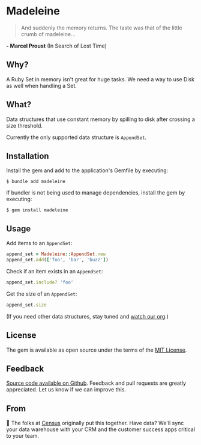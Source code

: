 # Madeleine
> And suddenly the memory returns. The taste was
that of the little crumb of madeleine...

**- Marcel Proust** (In Search of Lost Time)

## Why?

A Ruby Set in memory isn't great for huge tasks. We need a way to use Disk as well when handling a Set.

## What?

Data structures that use constant memory by spilling to disk after crossing a size threshold.

Currently the only supported data structure is `AppendSet`.

## Installation

Install the gem and add to the application's Gemfile by executing:

    $ bundle add madeleine

If bundler is not being used to manage dependencies, install the gem by executing:

    $ gem install madeleine

## Usage
Add items to an `AppendSet`:
```ruby
append_set = Madeleine::AppendSet.new
append_set.add(['foo', 'bar', 'buzz'])
```

Check if an item exists in an `AppendSet`:
```ruby
append_set.include? 'foo'
```

Get the size of an `AppendSet`:
```ruby
append_set.size
```

(If you need other data structures, stay tuned and [watch our org](https://github.com/sutrolabs).)

## License

The gem is available as open source under the terms of the [MIT License](https://opensource.org/licenses/MIT).

Feedback
--------
[Source code available on Github](https://github.com/sutrolabs/madeleine). Feedback and pull requests are greatly appreciated. Let us know if we can improve this.

From
-----------
:wave: The folks at [Census](http://getcensus.com) originally put this together. Have data? We'll sync your data warehouse with your CRM and the customer success apps critical to your team.
